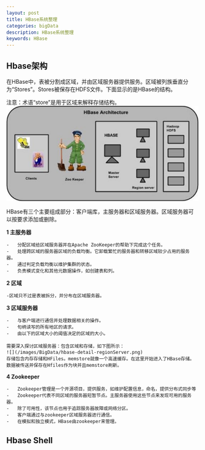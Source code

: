 ```yaml
---
layout: post
title: HBase系统整理
categories: bigData
description: HBase系统整理
keywords: HBase
---
```


## Hbase架构

在HBase中，表被分割成区域，并由区域服务器提供服务。区域被列族垂直分为“Stores”。Stores被保存在HDFS文件。下面显示的是HBase的结构。

注意：术语“store”是用于区域来解释存储结构。
![](/images/BigData/hbase-detail-architecture.png)

HBase有三个主要组成部分：客户端库，主服务器和区域服务器。区域服务器可以按要求添加或删除。

**1 主服务器**

	-	分配区域给区域服务器并在Apache ZooKeeper的帮助下完成这个任务。
	-	处理跨区域的服务器区域的负载均衡。它卸载繁忙的服务器和转移区域较少占用的服务器。
	-	通过判定负载均衡以维护集群的状态。
	-	负责模式变化和其他元数据操作，如创建表和列。

**2	区域**	

	-区域只不过是表被拆分，并分布在区域服务器。

**3	区域服务器**	
	
	-	与客户端进行通信并处理数据相关的操作。
	-	句柄读写的所有地区的请求。
	-	由以下的区域大小的阈值决定的区域的大小。
	
	需要深入探讨区域服务器：包含区域和存储，如下图所示：
	![](/images/BigData/hbase-detail-regionServer.png)
	存储包含内存存储和HFiles。memstore就像一个高速缓存。在这里开始进入了HBase存储。数据被传送并保存在Hfiles作为块并且memstore刷新。 
	
**4	Zookeeper**	

	-	Zookeeper管理是一个开源项目，提供服务，如维护配置信息，命名，提供分布式同步等
	-	Zookeeper代表不同区域的服务器短暂节点。主服务器使用这些节点来发现可用的服务器。
	-	除了可用性，该节点也用于追踪服务器故障或网络分区。
	-	客户端通过与zookeeper区域服务器进行通信。
	-	在模拟和独立模式，HBase由zookeeper来管理。
	
## Hbase Shell 
	